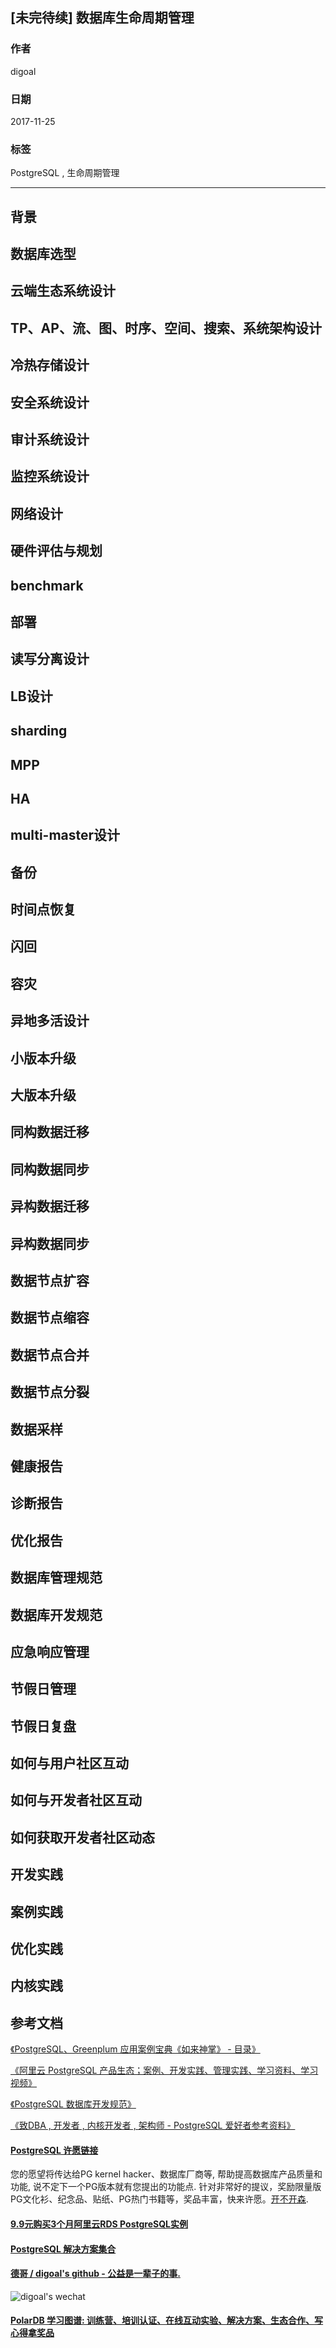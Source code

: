 ## [未完待续] 数据库生命周期管理  
  
### 作者  
digoal  
  
### 日期  
2017-11-25  
  
### 标签  
PostgreSQL , 生命周期管理  
  
----  
  
## 背景  
## 数据库选型  
## 云端生态系统设计  
## TP、AP、流、图、时序、空间、搜索、系统架构设计  
## 冷热存储设计  
## 安全系统设计  
## 审计系统设计  
## 监控系统设计  
## 网络设计  
## 硬件评估与规划  
## benchmark  
## 部署  
## 读写分离设计  
## LB设计  
## sharding  
## MPP  
## HA  
## multi-master设计  
## 备份  
## 时间点恢复  
## 闪回  
## 容灾  
## 异地多活设计  
## 小版本升级  
## 大版本升级  
## 同构数据迁移
## 同构数据同步  
## 异构数据迁移
## 异构数据同步  
## 数据节点扩容  
## 数据节点缩容  
## 数据节点合并  
## 数据节点分裂  
## 数据采样  
## 健康报告  
## 诊断报告  
## 优化报告 
## 数据库管理规范
## 数据库开发规范
## 应急响应管理  
## 节假日管理  
## 节假日复盘  
## 如何与用户社区互动
## 如何与开发者社区互动
## 如何获取开发者社区动态  
## 开发实践  
## 案例实践  
## 优化实践  
## 内核实践  
  
## 参考文档
[《PostgreSQL、Greenplum 应用案例宝典《如来神掌》 - 目录》](../201706/20170601_02.md)  

[《阿里云 PostgreSQL 产品生态；案例、开发实践、管理实践、学习资料、学习视频》](../201801/20180121_01.md)  

[《PostgreSQL 数据库开发规范》](../201609/20160926_01.md)  

[《致DBA , 开发者 , 内核开发者 , 架构师 - PostgreSQL 爱好者参考资料》](../201611/20161101_01.md)  
  
  
  
  
  
  
  
  
  
  
  
  
  
  
  
  
  
  
  
  
  
  
  
  
  
  
  
  
  
  
  
  
  
  
  
  
  
  
  
  
  
  
  
  
  
  
  
  
  
  
  
  
  
  
  
  
  
  
  
  
  
  
  
  
  
  
  
  
  
  
  
  
  
#### [PostgreSQL 许愿链接](https://github.com/digoal/blog/issues/76 "269ac3d1c492e938c0191101c7238216")
您的愿望将传达给PG kernel hacker、数据库厂商等, 帮助提高数据库产品质量和功能, 说不定下一个PG版本就有您提出的功能点. 针对非常好的提议，奖励限量版PG文化衫、纪念品、贴纸、PG热门书籍等，奖品丰富，快来许愿。[开不开森](https://github.com/digoal/blog/issues/76 "269ac3d1c492e938c0191101c7238216").  
  
  
#### [9.9元购买3个月阿里云RDS PostgreSQL实例](https://www.aliyun.com/database/postgresqlactivity "57258f76c37864c6e6d23383d05714ea")
  
  
#### [PostgreSQL 解决方案集合](https://yq.aliyun.com/topic/118 "40cff096e9ed7122c512b35d8561d9c8")
  
  
#### [德哥 / digoal's github - 公益是一辈子的事.](https://github.com/digoal/blog/blob/master/README.md "22709685feb7cab07d30f30387f0a9ae")
  
  
![digoal's wechat](../pic/digoal_weixin.jpg "f7ad92eeba24523fd47a6e1a0e691b59")
  
  
#### [PolarDB 学习图谱: 训练营、培训认证、在线互动实验、解决方案、生态合作、写心得拿奖品](https://www.aliyun.com/database/openpolardb/activity "8642f60e04ed0c814bf9cb9677976bd4")
  
